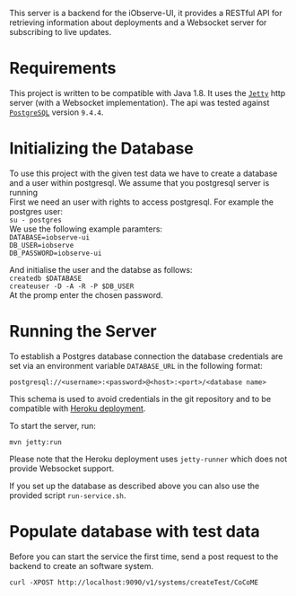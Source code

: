 This server is a backend for the iObserve-UI, it provides a RESTful API for retrieving information about deployments and a Websocket server for subscribing to live updates.

# Requirements

This project is written to be compatible with Java 1.8. It uses the [`Jetty`](http://www.eclipse.org/jetty/) http server (with a Websocket implementation).
The api was tested against [`PostgreSQL`](https://www.postgresql.org/) version `9.4.4`.

# Initializing the Database

To use this project with the given test data we have to create a database and a user within postgresql. We assume that you postgresql server is running<br />
First we need an user with rights to access postgresql. For example the postgres user: <br />
`su - postgres ` <br />
We use the following example paramters: <br />
`DATABASE=iobserve-ui` <br />
`DB_USER=iobserve` <br />
`DB_PASSWORD=iobserve-ui` <br />

And initialise the user and the databse as follows: <br />
`createdb $DATABASE` <br />
`createuser -D -A -R -P $DB_USER` <br />
At the promp enter the chosen password.  


# Running the Server

To establish a Postgres database connection the database credentials are set via an environment variable `DATABASE_URL` in the following format:

`postgresql://<username>:<password>@<host>:<port>/<database name>`

This schema is used to avoid credentials in the git repository and to be compatible with [Heroku deployment](https://devcenter.heroku.com/articles/deploy-a-java-web-application-that-launches-with-jetty-runner).

To start the server, run:

`mvn jetty:run`


Please note that the Heroku deployment uses `jetty-runner` which does not provide Websocket support. <br />

If you set up the database as described above you can also use the provided script `run-service.sh`.

# Populate database with test data

Before you can start the service the first time, send a post request to
the backend to create an software system.

`curl -XPOST http://localhost:9090/v1/systems/createTest/CoCoME`


